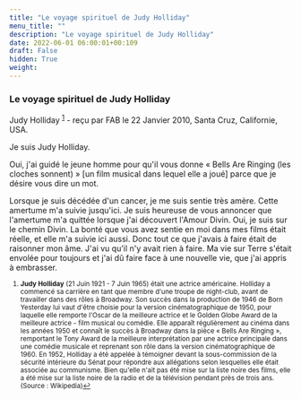 ```yaml
---
title: "Le voyage spirituel de Judy Holliday"
menu_title: ""
description: "Le voyage spirituel de Judy Holliday"
date: 2022-06-01 06:00:01+00:109
draft: False
hidden: True
weight:
---
```

### Le voyage spirituel de Judy Holliday

Judy Holliday <sup id="a1">[1](#f1)</sup> - reçu par FAB le 22 Janvier 2010, Santa Cruz, Californie, USA.

Je suis Judy Holliday.

Oui, j'ai guidé le jeune homme pour qu'il vous donne « Bells Are Ringing (les cloches sonnent) » [un film musical dans lequel elle a joué] parce que je désire vous dire un mot.

Lorsque je suis décédée d'un cancer, je me suis sentie très amère. Cette amertume m'a suivie jusqu'ici. Je suis heureuse de vous annoncer que l'amertume m'a quittée lorsque j'ai découvert l'Amour Divin. Oui, je suis sur le chemin Divin. La bonté que vous avez sentie en moi dans mes films était réelle, et elle m'a suivie ici aussi. Donc tout ce que j'avais à faire était de raisonner mon âme. J'ai vu qu'il n'y avait rien à faire. Ma vie sur Terre s'était envolée pour toujours et j'ai dû faire face à une nouvelle vie, que j'ai appris à embrasser.
<small>

1. <large id="f1"> **Judy Holliday** (21 Juin 1921 - 7 Juin 1965) était une actrice américaine. Holliday a commencé sa carrière en tant que membre d'une troupe de night-club, avant de travailler dans des rôles à Broadway. Son succès dans la production de 1946 de Born Yesterday lui vaut d'être choisie pour la version cinématographique de 1950, pour laquelle elle remporte l'Oscar de la meilleure actrice et le Golden Globe Award de la meilleure actrice - film musical ou comédie. Elle apparaît régulièrement au cinéma dans les années 1950 et connaît le succès à Broadway dans la pièce « Bells Are Ringing », remportant le Tony Award de la meilleure interprétation par une actrice principale dans une comédie musicale et reprenant son rôle dans la version cinématographique de 1960. En 1952, Holliday a été appelée à témoigner devant la sous-commission de la sécurité intérieure du Sénat pour répondre aux allégations selon lesquelles elle était associée au communisme. Bien qu'elle n'ait pas été mise sur la liste noire des films, elle a été mise sur la liste noire de la radio et de la télévision pendant près de trois ans. (Source : Wikipedia)[↩](#a1)
